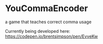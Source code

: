 # YouCommaEncoder
a game that teaches correct comma usage

Currently being developed here: https://codepen.io/brentsimpson/pen/EvveKw
